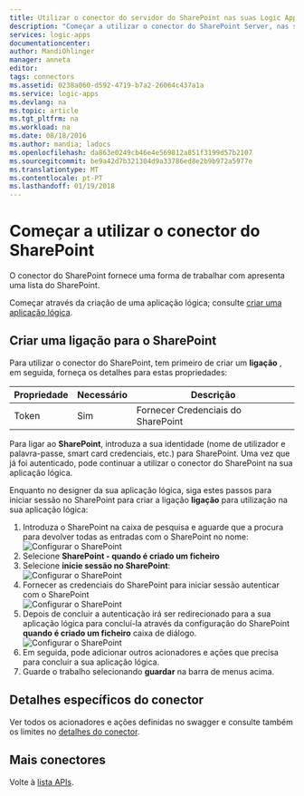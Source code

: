 ```yaml
---
title: Utilizar o conector do servidor do SharePoint nas suas Logic Apps | Microsoft Docs
description: "Começar a utilizar o conector do SharePoint Server, nas suas Logic apps"
services: logic-apps
documentationcenter: 
author: MandiOhlinger
manager: anneta
editor: 
tags: connectors
ms.assetid: 0238a060-d592-4719-b7a2-26064c437a1a
ms.service: logic-apps
ms.devlang: na
ms.topic: article
ms.tgt_pltfrm: na
ms.workload: na
ms.date: 08/18/2016
ms.author: mandia; ladocs
ms.openlocfilehash: da863e0249cb46e4e569812a851f3199d57b2107
ms.sourcegitcommit: be9a42d7b321304d9a33786ed8e2b9b972a5977e
ms.translationtype: MT
ms.contentlocale: pt-PT
ms.lasthandoff: 01/19/2018
---
```

# <a name="get-started-with-the-sharepoint-connector"></a>Começar a utilizar o conector do SharePoint
O conector do SharePoint fornece uma forma de trabalhar com apresenta uma lista do SharePoint.

Começar através da criação de uma aplicação lógica; consulte [criar uma aplicação lógica](../logic-apps/quickstart-create-first-logic-app-workflow.md).

## <a name="create-a-connection-to-sharepoint"></a>Criar uma ligação para o SharePoint
Para utilizar o conector do SharePoint, tem primeiro de criar um **ligação** , em seguida, forneça os detalhes para estas propriedades: 

| Propriedade | Necessário | Descrição |
| --- | --- | --- |
| Token |Sim |Fornecer Credenciais do SharePoint |

Para ligar ao **SharePoint**, introduza a sua identidade (nome de utilizador e palavra-passe, smart card credenciais, etc.) para SharePoint. Uma vez que já foi autenticado, pode continuar a utilizar o conector do SharePoint na sua aplicação lógica. 

Enquanto no designer da sua aplicação lógica, siga estes passos para iniciar sessão no SharePoint para criar a ligação **ligação** para utilização na sua aplicação lógica:

1. Introduza o SharePoint na caixa de pesquisa e aguarde que a procura para devolver todas as entradas com o SharePoint no nome:   
   ![Configurar o SharePoint][1]  
2. Selecione **SharePoint - quando é criado um ficheiro**   
3. Selecione **inicie sessão no SharePoint**:   
   ![Configurar o SharePoint][2]    
4. Fornecer as credenciais do SharePoint para iniciar sessão autenticar com o SharePoint   
   ![Configurar o SharePoint][3]     
5. Depois de concluir a autenticação irá ser redirecionado para a sua aplicação lógica para concluí-la através da configuração do SharePoint **quando é criado um ficheiro** caixa de diálogo.          
   ![Configurar o SharePoint][4]  
6. Em seguida, pode adicionar outros acionadores e ações que precisa para concluir a sua aplicação lógica.   
7. Guarde o trabalho selecionando **guardar** na barra de menus acima.  

## <a name="connector-specific-details"></a>Detalhes específicos do conector

Ver todos os acionadores e ações definidas no swagger e consulte também os limites no [detalhes do conector](/connectors/sharepoint/).

## <a name="more-connectors"></a>Mais conectores
Volte à [lista APIs](apis-list.md).

[1]: ../../includes/media/connectors-create-api-sharepointonline/connectionconfig1.png  
[2]: ../../includes/media/connectors-create-api-sharepointonline/connectionconfig2.png 
[3]: ../../includes/media/connectors-create-api-sharepointonline/connectionconfig3.png
[4]: ../../includes/media/connectors-create-api-sharepointonline/connectionconfig4.png
[5]: ../../includes/media/connectors-create-api-sharepointonline/connectionconfig5.png
